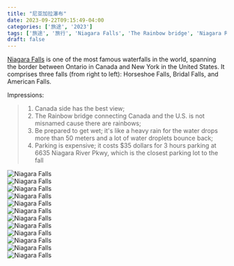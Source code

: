 ```yaml
---
title: "尼亚加拉瀑布"
date: 2023-09-22T09:15:49-04:00  
categories: ['旅途', '2023']    
tags: ['旅途', '旅行', 'Niagara Falls', 'The Rainbow bridge', 'Niagara River', '尼亚加拉瀑布',]    
draft: false
---
```


[Niagara Falls](https://en.wikipedia.org/wiki/Niagara_Falls) is one of the most famous waterfalls in the world, spanning the border between Ontario in Canada 
and New York in the United States. It comprises three falls (from right to left): Horseshoe Falls,  Bridal Falls,  and American Falls.

Impressions:
> 1. Canada side has the best view;
> 2. The Rainbow bridge connecting Canada and the U.S. is not misnamed cause there are rainbows;
> 3. Be prepared to get wet; it's like a heavy rain for the water drops more than 50 meters and a lot of water droplets bounce back;
> 4. Parking is expensive; it costs $35 dollars for 3 hours parking at 6635 Niagara River Pkwy, which is the closest parking lot to the fall 



![Niagara Falls](/travel/niagara_falls/niagarafalls_1.jpeg "Niagara Falls")  
![Niagara Falls](/travel/niagara_falls/niagarafalls_2.jpeg "Niagara Falls")  
![Niagara Falls](/travel/niagara_falls/niagarafalls_3.jpeg "Niagara Falls")  
![Niagara Falls](/travel/niagara_falls/niagarafalls_4.jpeg "Niagara Falls")  
![Niagara Falls](/travel/niagara_falls/niagarafalls_5.jpeg "Niagara Falls")  
![Niagara Falls](/travel/niagara_falls/niagarafalls_6.jpeg "Niagara Falls")  
![Niagara Falls](/travel/niagara_falls/niagarafalls_7.jpeg "Niagara Falls")  
![Niagara Falls](/travel/niagara_falls/niagarafalls_8.jpeg "Niagara Falls")  
![Niagara Falls](/travel/niagara_falls/niagarafalls_9.jpeg "Niagara Falls")  
![Niagara Falls](/travel/niagara_falls/niagarafalls_10.jpeg "Niagara Falls")  
![Niagara Falls](/travel/niagara_falls/niagarafalls_11.jpeg "Niagara Falls")  
![Niagara Falls](/travel/niagara_falls/niagarafalls_12.jpeg "Niagara Falls")  

